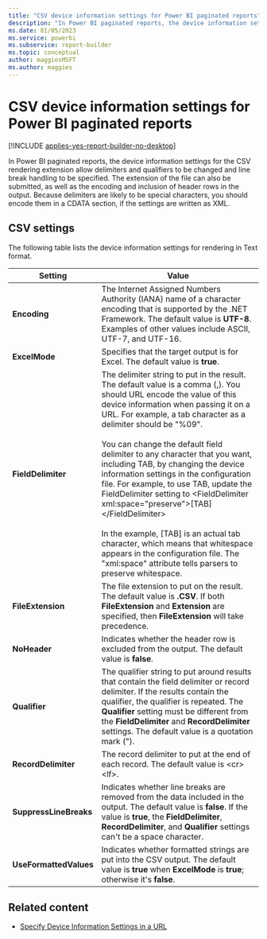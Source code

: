 ```yaml
---
title: "CSV device information settings for Power BI paginated reports"
description: "In Power BI paginated reports, the device information settings for the CSV rendering extension allow delimiters and qualifiers to be changed and line break handling to be specified."
ms.date: 01/05/2023
ms.service: powerbi
ms.subservice: report-builder
ms.topic: conceptual
author: maggiesMSFT
ms.author: maggies
---
```

# CSV device information settings for Power BI paginated reports

[!INCLUDE [applies-yes-report-builder-no-desktop](../../includes/applies-yes-report-builder-no-desktop.md)]

In Power BI paginated reports, the device information settings for the CSV rendering extension allow delimiters and qualifiers to be changed and line break handling to be specified. The extension of the file can also be submitted, as well as the encoding and inclusion of header rows in the output. Because delimiters are likely to be special characters, you should encode them in a CDATA section, if the settings are written as XML.

## CSV settings

The following table lists the device information settings for rendering in Text format.

|Setting|Value|
|-------------|-----------|
|**Encoding**|The Internet Assigned Numbers Authority (IANA) name of a character encoding that is supported by the .NET Framework. The default value is **UTF-8**. Examples of other values include ASCII, UTF-7, and UTF-16.|
|**ExcelMode**|Specifies that the target output is for Excel. The default value is **true**.|
|**FieldDelimiter**|The delimiter string to put in the result. The default value is a comma (,). You should URL encode the value of this device information when passing it on a URL. For example, a tab character as a delimiter should be "%09".<br /><br /> You can change the default field delimiter to any character that you want, including TAB, by changing the device information settings in the configuration file. For example, to use TAB, update the FieldDelimiter setting to \<FieldDelimiter xml:space="preserve">[TAB]\</FieldDelimiter><br /><br /> In the example, [TAB] is an actual tab character, which means that whitespace appears in the configuration file. The "xml:space" attribute tells parsers to preserve whitespace.|
|**FileExtension**|The file extension to put on the result. The default value is **.CSV**. If both **FileExtension** and **Extension** are specified, then **FileExtension** will take precedence.|
|**NoHeader**|Indicates whether the header row is excluded from the output. The default value is **false**.|
|**Qualifier**|The qualifier string to put around results that contain the field delimiter or record delimiter. If the results contain the qualifier, the qualifier is repeated. The **Qualifier** setting must be different from the **FieldDelimiter** and **RecordDelimiter** settings. The default value is a quotation mark (").|
|**RecordDelimiter**|The record delimiter to put at the end of each record. The default value is \<cr>\<lf>.|
|**SuppressLineBreaks**|Indicates whether line breaks are removed from the data included in the output. The default value is **false**. If the value is **true**, the **FieldDelimiter**, **RecordDelimiter**, and **Qualifier** settings can't be a space character.|
|**UseFormattedValues**|Indicates whether formatted strings are put into the CSV output. The default value is **true** when **ExcelMode** is **true**; otherwise it's **false**.|

## Related content

- [Specify Device Information Settings in a URL](/sql/reporting-services/specify-device-information-settings-in-a-url)
